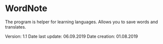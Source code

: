 # WordNote
The program is helper for learning languages. Allows you to save words and translates. 

Version: 1.1
Date last update: 06.09.2019
Date creation: 01.08.2019